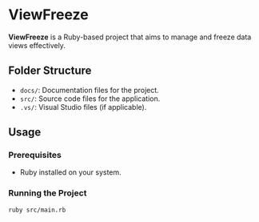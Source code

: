 # ViewFreeze

**ViewFreeze** is a Ruby-based project that aims to manage and freeze data views effectively.

## Folder Structure
- `docs/`: Documentation files for the project.
- `src/`: Source code files for the application.
- `.vs/`: Visual Studio files (if applicable).

## Usage

### Prerequisites
- Ruby installed on your system.

### Running the Project
```bash
ruby src/main.rb
```
